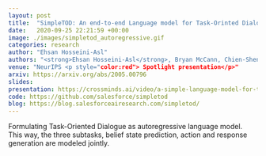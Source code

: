 ```yaml
---
layout: post
title:  "SimpleTOD: An end-to-end Language model for Task-Orinted Dialogue"
date:   2020-09-25 22:21:59 +00:00
image: ./images/simpletod_autoregressive.gif
categories: research
author: "Ehsan Hosseini-Asl"
authors: "<strong>Ehsan Hosseini-Asl</strong>, Bryan McCann, Chien-Sheng Wu, Semih Yavuz, Richard Socher"
venue: "NeurIPS <p style="color:red"> Spotlight presentation</p>"
arxiv: https://arxiv.org/abs/2005.00796
slides:
presentation: https://crossminds.ai/video/a-simple-language-model-for-task-oriented-dialogue-606fd356f43a7f2f827be6ad/
code: https://github.com/salesforce/simpletod
blog: https://blog.salesforceairesearch.com/simpletod/
---
```

Formulating Task-Oriented Dialogue as autoregressive language model. This way, the three subtasks, belief state prediction, action and response generation are modeled jointly.
